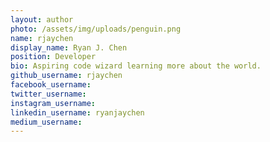 ```yaml
---
layout: author
photo: /assets/img/uploads/penguin.png
name: rjaychen
display_name: Ryan J. Chen
position: Developer
bio: Aspiring code wizard learning more about the world.
github_username: rjaychen
facebook_username: 
twitter_username: 
instagram_username: 
linkedin_username: ryanjaychen
medium_username: 
---
```


